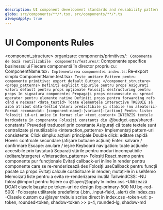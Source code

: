 ```yaml
---
description: UI component development standards and reusability patterns
globs: src/components/**/*.tsx, src/components/**/*.ts
alwaysApply: true
---
```


# UI Components Rules

<component_structure>
organizare:
components/primitives/`: Componente de bază reutilizabile 
components/features/`: Componente specifice businessului
Fiecare componentă în director propriu cu:
ComponentName.tsx`: Implementarea componentei
index.ts`: Re-export simplu
ComponentName.test.tsx`: Teste unitare
Pattern pentru componente primitive:
export default Button;
</component_structure>
<props_patterns>
Definiți explicit tipurile pentru props
Asigurați valori default pentru props opționale
Folosiți destructuring pentru props în signatura componentei
Propagați props necunoscute cu spread operator pentru elemente native
Definiți props pentru forwarding refs când e necesar
<data_testid>
Toate elementele interactive TREBUIE să aibă atribut data-testid
Valori predictibile și stabile (nu aleatorii)
Format recomandat: [component-name]-[variant]-[action]
Pentru liste: folosiți id-uri unice în format clar
<text_content>
INTERZIS textele hardcodate în componente
Folosiți constants din `@budget-app/shared-constants`
Prevedeți traduceri prin constante
Asigurați că toate textele sunt centralizate și reutilizabile
<interaction_patterns>
Implementați pattern-uri consistente:
Click simplu: acțiuni principale
Double click: editare rapidă
Hover: controale secundare (afișare butoane acțiuni)
Enter: salvare / confirmare
Escape: anulare / ieșire
Keyboard navigation: toate acțiunile accesibile prin tastatură
Separați stările pentru moduri incompatibile (editare/ștergere)
</interaction_patterns>
<performance>
Folosiți React.memo pentru componente pur funcționale
Evitați callback-uri inline în render pentru componente care se re-renderizează des
Folosiți useCallback pentru funcții pasate ca props
Evitați calcule costisitoare în render; mutați-le în useMemo
Memoizați liste pentru a evita re-renderizarea inutilă
</performance>
<Styling>
TailwindCSS:
-NU folosi @import pentru fișiere cu @layer/@apply în index.css
-Utilizează DOAR clasele bazate pe token-uri de design (bg-primary-500 NU bg-red-500)
-Folosește utilitarele predefinite (.btn, .input-field, .alert) din index.css
-Clasele custom cu @layer trebuie scrise direct în index.css
-token-uri: p-token, rounded-token, shadow-token >> p-4, rounded-lg, shadow-md
</Styling>